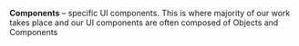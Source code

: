 **Components** – specific UI components. This is where majority of our work takes place and our UI components are often composed of Objects and Components
